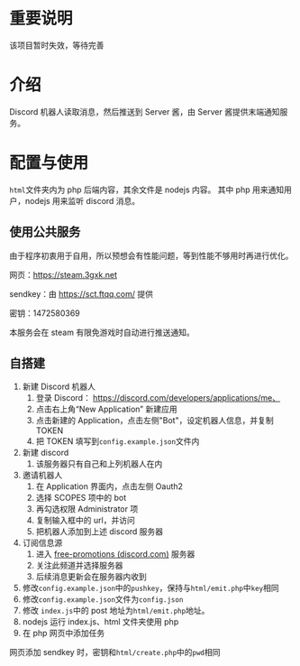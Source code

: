 # 重要说明

该项目暂时失效，等待完善

# **介绍**

Discord 机器人读取消息，然后推送到 Server 酱，由 Server 酱提供末端通知服务。

# 配置与使用

`html`文件夹内为 php 后端内容，其余文件是 nodejs 内容。
其中 php 用来通知用户，nodejs 用来监听 discord 消息。

## 使用公共服务

由于程序初衷用于自用，所以预想会有性能问题，等到性能不够用时再进行优化。

网页：https://steam.3gxk.net

sendkey：由 https://sct.ftqq.com/ 提供

密钥：1472580369

本服务会在 steam 有限免游戏时自动进行推送通知。

## 自搭建

1. 新建 Discord 机器人
   1. 登录 Discord： https://discord.com/developers/applications/me、
   2. 点击右上角“New Application” 新建应用
   3. 点击新建的 Application，点击左侧"Bot"，设定机器人信息，并复制 TOKEN
   4. 把 TOKEN 填写到`config.example.json`文件内
2. 新建 discord
   1. 该服务器只有自己和上列机器人在内
3. 邀请机器人
   1. 在 Application 界面内，点击左侧 Oauth2
   2. 选择 SCOPES 项中的 bot
   3. 再勾选权限 Administrator 项
   4. 复制输入框中的 url，并访问
   5. 把机器人添加到上述 discord 服务器
4. 订阅信息源
   1. 进入 [free-promotions (discord.com)](https://discord.com/channels/467730051622764565/845984309638463488/888154820987469864) 服务器
   2. 关注此频道并选择服务器
   3. 后续消息更新会在服务器内收到
5. 修改`config.example.json`中的`pushkey`，保持与`html/emit.php`中`key`相同
6. 修改`config.example.json`文件为`config.json`
7. 修改 `index.js`中的 post 地址为`html/emit.php`地址。
8. nodejs 运行 index.js、html 文件夹使用 php
9. 在 php 网页中添加任务

网页添加 sendkey 时，密钥和`html/create.php`中的`pwd`相同
